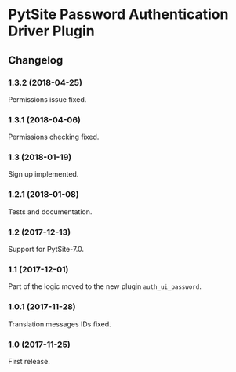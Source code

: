# PytSite Password Authentication Driver Plugin


## Changelog


### 1.3.2 (2018-04-25)

Permissions issue fixed.


### 1.3.1 (2018-04-06)

Permissions checking fixed.


### 1.3 (2018-01-19)

Sign up implemented.


### 1.2.1 (2018-01-08)

Tests and documentation.


### 1.2 (2017-12-13)

Support for PytSite-7.0.


### 1.1 (2017-12-01)

Part of the logic moved to the new plugin `auth_ui_password`.


### 1.0.1 (2017-11-28)

Translation messages IDs fixed.


### 1.0 (2017-11-25)

First release.
